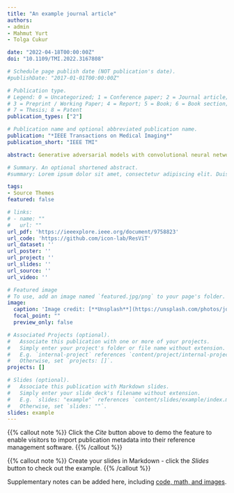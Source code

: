 ```yaml
---
title: "An example journal article"
authors:
- admin
- Mahmut Yurt
- Tolga Cukur

date: "2022-04-18T00:00:00Z"
doi: "10.1109/TMI.2022.3167808"

# Schedule page publish date (NOT publication's date).
#publishDate: "2017-01-01T00:00:00Z"

# Publication type.
# Legend: 0 = Uncategorized; 1 = Conference paper; 2 = Journal article;
# 3 = Preprint / Working Paper; 4 = Report; 5 = Book; 6 = Book section;
# 7 = Thesis; 8 = Patent
publication_types: ["2"]

# Publication name and optional abbreviated publication name.
publication: "*IEEE Transactions on Medical Imaging*"
publication_short: "IEEE TMI"

abstract: Generative adversarial models with convolutional neural network (CNN) backbones have recently been established as state-of-the-art in numerous medical image synthesis tasks. However, CNNs are designed to perform local processing with compact filters, and this inductive bias compromises learning of contextual features. Here, we propose a novel generative adversarial approach for medical image synthesis, ResViT, that leverages the contextual sensitivity of vision transformers along with the precision of convolution operators and realism of adversarial learning. ResViT’s generator employs a central bottleneck comprising novel aggregated residual transformer (ART) blocks that synergistically combine residual convolutional and transformer modules. Residual connections in ART blocks promote diversity in captured representations, while a channel compression module distills task-relevant information. A weight sharing strategy is introduced among ART blocks to mitigate computational burden. A unified implementation is introduced to avoid the need to rebuild separate synthesis models for varying source-target modality configurations. Comprehensive demonstrations are performed for synthesizing missing sequences in multi-contrast MRI, and CT images from MRI. Our results indicate superiority of ResViT against competing CNN- and transformer-based methods in terms of qualitative observations and quantitative metrics.

# Summary. An optional shortened abstract.
#summary: Lorem ipsum dolor sit amet, consectetur adipiscing elit. Duis posuere tellus ac convallis placerat. Proin tincidunt magna sed ex sollicitudin condimentum.

tags:
- Source Themes
featured: false

# links:
# - name: ""
#   url: ""
url_pdf: 'https://ieeexplore.ieee.org/document/9758823'
url_code: 'https://github.com/icon-lab/ResViT'
url_dataset: ''
url_poster: ''
url_project: ''
url_slides: ''
url_source: ''
url_video: ''

# Featured image
# To use, add an image named `featured.jpg/png` to your page's folder. 
image:
  caption: 'Image credit: [**Unsplash**](https://unsplash.com/photos/jdD8gXaTZsc)'
  focal_point: ""
  preview_only: false

# Associated Projects (optional).
#   Associate this publication with one or more of your projects.
#   Simply enter your project's folder or file name without extension.
#   E.g. `internal-project` references `content/project/internal-project/index.md`.
#   Otherwise, set `projects: []`.
projects: []

# Slides (optional).
#   Associate this publication with Markdown slides.
#   Simply enter your slide deck's filename without extension.
#   E.g. `slides: "example"` references `content/slides/example/index.md`.
#   Otherwise, set `slides: ""`.
slides: example
---
```


{{% callout note %}}
Click the *Cite* button above to demo the feature to enable visitors to import publication metadata into their reference management software.
{{% /callout %}}

{{% callout note %}}
Create your slides in Markdown - click the *Slides* button to check out the example.
{{% /callout %}}

Supplementary notes can be added here, including [code, math, and images](https://wowchemy.com/docs/writing-markdown-latex/).
